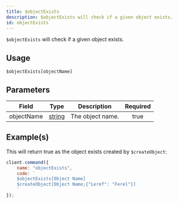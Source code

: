 ```yaml
---
title: $objectExists
description: $objectExists will check if a given object exists.
id: objectExists
---
```


`$objectExists` will check if a given object exists.

## Usage

```aoi
$objectExists[objectName]
```

## Parameters

| Field      | Type                                                                                              | Description      | Required |
| ---------- | ------------------------------------------------------------------------------------------------- | ---------------- | :------: |
| objectName | [string](https://developer.mozilla.org/en-US/docs/Web/JavaScript/Reference/Global_Objects/String) | The object name. |   true   |

## Example(s)

This will return true as the object exists created by `$createObject`:

```javascript
client.command({
    name: "objectExists",
    code: `
    $objectExists[Object Name]
    $createObject[Object Name;{"Leref": "Ferel"}]
    `
});
```
